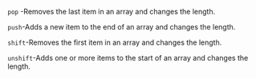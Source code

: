 `pop` -Removes the last item in an array and changes the length.


`push`-Adds a new item to the end of an array and changes the length.


`shift`-Removes the first item in an array and changes the length.


`unshift`-Adds one or more items to the start of an array and changes the length.
